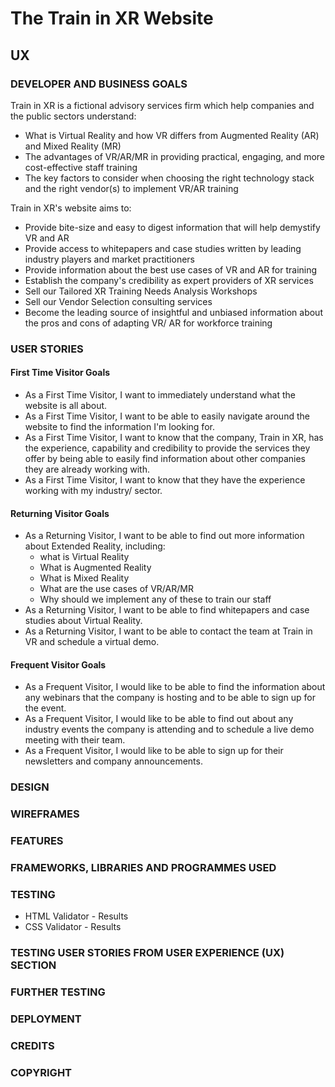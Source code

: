 # The Train in XR Website

## UX

### DEVELOPER AND BUSINESS GOALS
Train in XR is a fictional advisory services firm which help companies and the public sectors understand:
* What is Virtual Reality and how VR differs from Augmented Reality (AR) and Mixed Reality (MR)
* The advantages of VR/AR/MR in providing practical, engaging, and more cost-effective staff training
* The key factors to consider when choosing the right technology stack and the right vendor(s) to implement VR/AR training

Train in XR's website aims to:
* Provide bite-size and easy to digest information that will help demystify VR and AR
* Provide access to whitepapers and case studies written by leading industry players and market practitioners
* Provide information about the best use cases of VR and AR for training
* Establish the company's credibility as expert providers of XR services 
* Sell our Tailored XR Training Needs Analysis Workshops
* Sell our Vendor Selection consulting services
* Become the leading source of insightful and unbiased information about the pros and cons of adapting VR/ AR for workforce training 

### USER STORIES
#### First Time Visitor Goals
* As a First Time Visitor, I want to immediately understand what the website is all about.
* As a First Time Visitor, I want to be able to easily navigate around the website to find the information I'm looking for.
* As a First Time Visitor, I want to know that the company, Train in XR, has the experience, capability and credibility to provide the services they offer by being able to easily find information about other companies they are already working with.
* As a First Time Visitor, I want to know that they have the experience working with my industry/ sector.

#### Returning Visitor Goals
* As a Returning Visitor, I want to be able to find out more information about Extended Reality, including: 
    - what is Virtual Reality
    - What is Augmented Reality
    - What is Mixed Reality
    - What are the use cases of VR/AR/MR 
    - Why should we implement any of these to train our staff
* As a Returning Visitor, I want to be able to find whitepapers and case studies about Virtual Reality.
* As a Returning Visitor, I want to be able to contact the team at Train in VR and schedule a virtual demo.

#### Frequent Visitor Goals
* As a Frequent Visitor, I would like to be able to find the information about any webinars that the company is hosting and to be able to sign up for the event.
* As a Frequent Visitor, I would like to be able to find out about any industry events the company is attending and to schedule a live demo meeting with their team.
* As a Frequent Visitor, I would like to be able to sign up for their newsletters and company announcements.

### DESIGN

### WIREFRAMES

### FEATURES

### FRAMEWORKS, LIBRARIES AND PROGRAMMES USED

### TESTING
* HTML Validator - Results
* CSS Validator - Results

### TESTING USER STORIES FROM USER EXPERIENCE (UX) SECTION

### FURTHER TESTING

### DEPLOYMENT

### CREDITS

### COPYRIGHT
